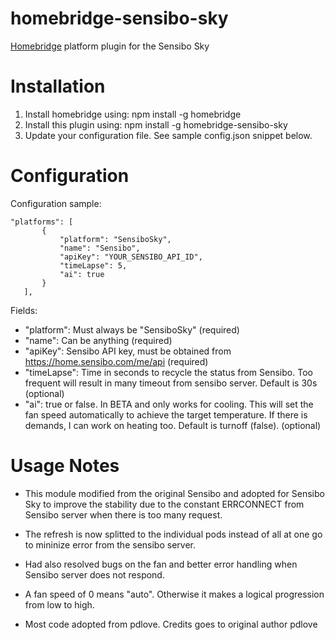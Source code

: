 # homebridge-sensibo-sky
[Homebridge](https://github.com/nfarina/homebridge) platform plugin for the Sensibo Sky

# Installation

1. Install homebridge using: npm install -g homebridge
2. Install this plugin using: npm install -g homebridge-sensibo-sky
3. Update your configuration file. See sample config.json snippet below. 

# Configuration

Configuration sample:

 ```
"platforms": [
		{
			"platform": "SensiboSky",
			"name": "Sensibo",
			"apiKey": "YOUR_SENSIBO_API_ID",
			"timeLapse": 5,
			"ai": true			
		}
	],

```

Fields: 

* "platform": Must always be "SensiboSky" (required)
* "name": Can be anything (required)
* "apiKey": Sensibo API key, must be obtained from https://home.sensibo.com/me/api (required)
* "timeLapse": Time in seconds to recycle the status from Sensibo. Too frequent will result in many timeout from sensibo server. Default is 30s (optional)
* "ai": true or false. In BETA and only works for cooling. This will set the fan speed automatically to achieve the target temperature. If there is demands, I can work on heating too. Default is turnoff (false). (optional)

# Usage Notes

* This module modified from the original Sensibo and adopted for Sensibo Sky to improve the stability due 
to the constant ERRCONNECT from Sensibo server when there is too many request. 
* The refresh is now splitted to the individual pods instead of all at one go to mininize error from the sensibo server.
* Had also resolved bugs on the fan and better error handling when Sensibo server does not respond. 
* A fan speed of 0 means "auto". Otherwise it makes a logical progression from low to high.

* Most code adopted from pdlove. Credits goes to original author pdlove 
